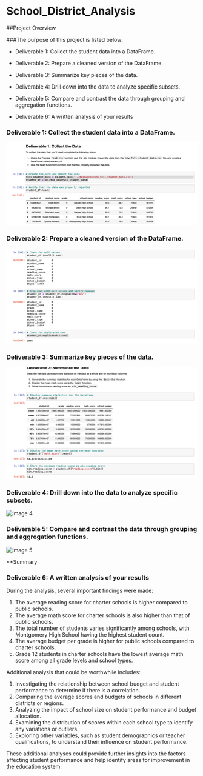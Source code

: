 # School_District_Analysis

##Project Overview

  ###The purpose of this project is listed below:
*  Deliverable 1: Collect the student data into a DataFrame.

* Deliverable 2: Prepare a cleaned version of the DataFrame.

* Deliverable 3: Summarize key pieces of the data.

* Deliverable 4: Drill down into the data to analyze specific subsets.

* Deliverable 5: Compare and contrast the data through grouping and aggregation functions.

* Deliverable 6: A written analysis of your results 

### Deliverable 1: Collect the student data into a DataFrame.

  
   ![image 1](https://github.com/Jeantherapy/School_District_Analysis/blob/main/D1.png)
  
   ### Deliverable 2: Prepare a cleaned version of the DataFrame.
   ![image 2](https://github.com/Jeantherapy/School_District_Analysis/blob/main/D2.png)

  ### Deliverable 3: Summarize key pieces of the data.
  ![image 3](https://github.com/Jeantherapy/School_District_Analysis/blob/main/D3.png)
  
  ### Deliverable 4: Drill down into the data to analyze specific subsets.
  ![image 4]()
  ### Deliverable 5: Compare and contrast the data through grouping and aggregation functions.
  ![image 5]()

**Summary
### Deliverable 6: A written analysis of your results 
During the analysis, several important findings were made:

1. The average reading score for charter schools is higher compared to public schools.
2. The average math score for charter schools is also higher than that of public schools.
3. The total number of students varies significantly among schools, with Montgomery High School having the highest student count.
4. The average budget per grade is higher for public schools compared to charter schools.
5. Grade 12 students in charter schools have the lowest average math score among all grade levels and school types.

Additional analysis that could be worthwhile includes:

1. Investigating the relationship between school budget and student performance to determine if there is a correlation.
2. Comparing the average scores and budgets of schools in different districts or regions.
3. Analyzing the impact of school size on student performance and budget allocation.
4. Examining the distribution of scores within each school type to identify any variations or outliers.
5. Exploring other variables, such as student demographics or teacher qualifications, to understand their influence on student performance.

These additional analyses could provide further insights into the factors affecting student performance and help identify areas for improvement in the education system.
